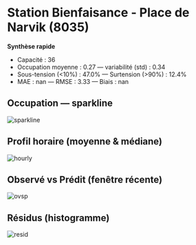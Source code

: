 # Station Bienfaisance - Place de Narvik (8035)

**Synthèse rapide**
- Capacité : 36
- Occupation moyenne : 0.27 — variabilité (std) : 0.34
- Sous-tension (<10%) : 47.0% — Surtension (>90%) : 12.4%
- MAE : nan — RMSE : 3.33 — Biais : nan

## Occupation — sparkline
![sparkline](/assets/figs/stations/8035/sparkline.png)

## Profil horaire (moyenne & médiane)
![hourly](/assets/figs/stations/8035/hourly.png)

## Observé vs Prédit (fenêtre récente)
![ovsp](/assets/figs/stations/8035/obs_vs_pred.png)

## Résidus (histogramme)
![resid](/assets/figs/stations/8035/residual_hist.png)